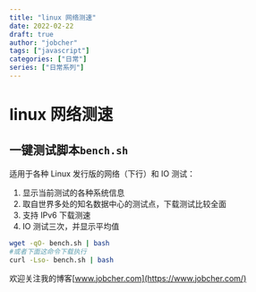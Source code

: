 ```yaml
---
title: "linux 网络测速"
date: 2022-02-22
draft: true
author: "jobcher"
tags: ["javascript"]
categories: ["日常"]
series: ["日常系列"]
---
```


# linux 网络测速

## 一键测试脚本`bench.sh`

适用于各种 Linux 发行版的网络（下行）和 IO 测试：

1. 显示当前测试的各种系统信息
2. 取自世界多处的知名数据中心的测试点，下载测试比较全面
3. 支持 IPv6 下载测速
4. IO 测试三次，并显示平均值

```sh
wget -qO- bench.sh | bash
#或者下面这命令下载执行
curl -Lso- bench.sh | bash
```

欢迎关注我的博客[www.jobcher.com](https://www.jobcher.com/)
